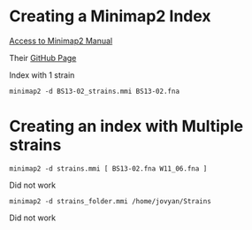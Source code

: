 # Creating a Minimap2 Index 

[Access to Minimap2 Manual](https://lh3.github.io/minimap2/minimap2.html#4)

  Their [GitHub Page](https://github.com/lh3/minimap2)

Index with 1 strain

```
minimap2 -d BS13-02_strains.mmi BS13-02.fna
```

# Creating an index with Multiple strains

```
minimap2 -d strains.mmi [ BS13-02.fna W11_06.fna ]
```

Did not work 

```
minimap2 -d strains_folder.mmi /home/jovyan/Strains
```

Did not work
